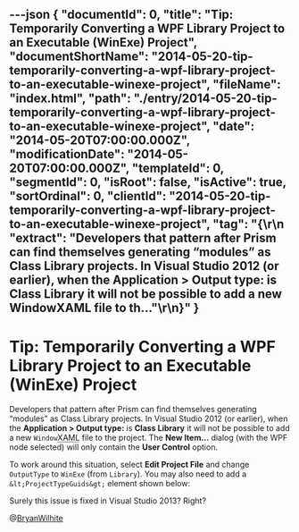 ---json
{
  "documentId": 0,
  "title": "Tip: Temporarily Converting a WPF Library Project to an Executable (WinExe) Project",
  "documentShortName": "2014-05-20-tip-temporarily-converting-a-wpf-library-project-to-an-executable-winexe-project",
  "fileName": "index.html",
  "path": "./entry/2014-05-20-tip-temporarily-converting-a-wpf-library-project-to-an-executable-winexe-project",
  "date": "2014-05-20T07:00:00.000Z",
  "modificationDate": "2014-05-20T07:00:00.000Z",
  "templateId": 0,
  "segmentId": 0,
  "isRoot": false,
  "isActive": true,
  "sortOrdinal": 0,
  "clientId": "2014-05-20-tip-temporarily-converting-a-wpf-library-project-to-an-executable-winexe-project",
  "tag": "{\r\n  \"extract\": \"Developers that pattern after Prism can find themselves generating “modules” as Class Library projects. In Visual Studio 2012 (or earlier), when the Application &gt; Output type: is Class Library it will not be possible to add a new WindowXAML file to th...\"\r\n}"
}
---

# Tip: Temporarily Converting a WPF Library Project to an Executable (WinExe) Project

Developers that pattern after Prism can find themselves generating “modules” as Class Library projects. In Visual Studio 2012 (or earlier), when the **Application &gt; Output type:** is **Class Library** it will not be possible to add a new `Window`<acronym title="Extensible Application Markup Language">XAML</acronym> file to the project. The **New Item…** dialog (with the WPF node selected) will only contain the **User Control** option.

To work around this situation, select **Edit Project File** and change `OutputType` to `WinExe` (from `Library`). You may also need to add a `&lt;ProjectTypeGuids&gt;` element shown below:

<script src="https://gist.github.com/BryanWilhite/1dfd94aa4dd80de3decd.js"></script>

Surely this issue is fixed in Visual Studio 2013? Right?

@[BryanWilhite](https://twitter.com/BryanWilhite)
